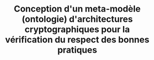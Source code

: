 ---
position: internship
title: Conception d'un meta-modèle (ontologie) d'architectures cryptographiques pour la vérification du respect des bonnes pratiques
duration: 6-8 months
starts: Summer 2020
pdf: /pdf/2020_stage-ete_IDM4AC.pdf
---